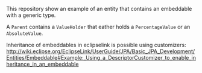 This repository show an example of an entity that contains an embeddable with a generic type.

A `Parent` contains a `ValueHolder` that eather holds a `PercentageValue` or an `AbsoluteValue`.

Inheritance of embeddables in eclipselink is possible using customizers:
http://wiki.eclipse.org/EclipseLink/UserGuide/JPA/Basic_JPA_Development/Entities/Embeddable#Example:_Using_a_DescriptorCustomizer_to_enable_inheritance_in_an_embeddable


